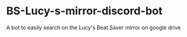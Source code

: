 # BS-Lucy-s-mirror-discord-bot
A bot to easily search on the Lucy's Beat Saver mirror on google drive
